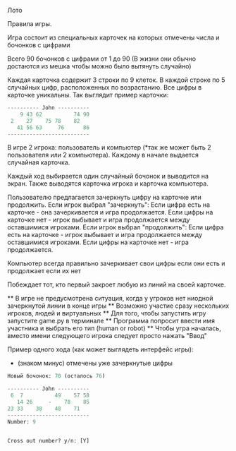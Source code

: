 Лото

Правила игры.

Игра состоит из специальных карточек на которых отмечены числа и бочонков с цифрами

Всего 90 бочонков с цифрами от 1 до 90 (В жизни они обычно достаются из мешка чтобы можно было вытянуть случайно)

Каждая карточка содержит 3 строки по 9 клеток. В каждой строке по 5 случайных цифр, 
расположенных по возрастанию. Все цифры в карточке уникальны. Так выглядит пример карточки:
```python
---------- John ----------
    9 43 62          74 90
 2    27    75 78    82
   41 56 63     76      86 
--------------------------
```
В игре 2 игрока: пользователь и компьютер (*так же может быть 2 пользователя или 2 компьютера). 
Каждому в начале выдается случайная карточка. 

Каждый ход выбирается один случайный бочонок и выводится на экран.
Также выводятся карточка игрока и карточка компьютера.

Пользователю предлагается зачеркнуть цифру на карточке или продолжить.
Если игрок выбрал "зачеркнуть":
	Если цифра есть на карточке - она зачеркивается и игра продолжается.
	Если цифры на карточке нет - игрок выбывает и игра продолжается между оставшимися игроками.
Если игрок выбрал "продолжить":
	Если цифра есть на карточке - игрок выбывает и игра продолжается между оставшимися игроками.
	Если цифры на карточке нет - игра продолжается.
    
Компьютер всегда правильно зачеркивает свои цифры если они есть и продолжает если их нет
	
Побеждает тот, кто первый закроет любую из линий на своей карточке.

** В игре не предусмотрена ситуация, когда у угроков нет ниодной зачеркнутой линии в конце игры
** Возможно участие сразу нескольких игроков, людей и виртуальных
** Для того, чтобы запустить игру запустите game.py в терминале
** Программа попросит ввести имя участника и выбрать его тип (human or robot)
** Чтобы угра началась, вместо имени следующего игрока следует просто нажать "Ввод"





Пример одного хода (как может выглядеть интерфейс игры):
- (знаком минус) отмечены уже зачеркнутые цифры

```python
Новый бочонок: 70 (осталось 76)

---------- John ----------
 6  7          49    57 58
   14 26     -    78    85
23 33    38    48    71   
--------------------------
Number: 9


Cross out number? y/n: [Y]
```





